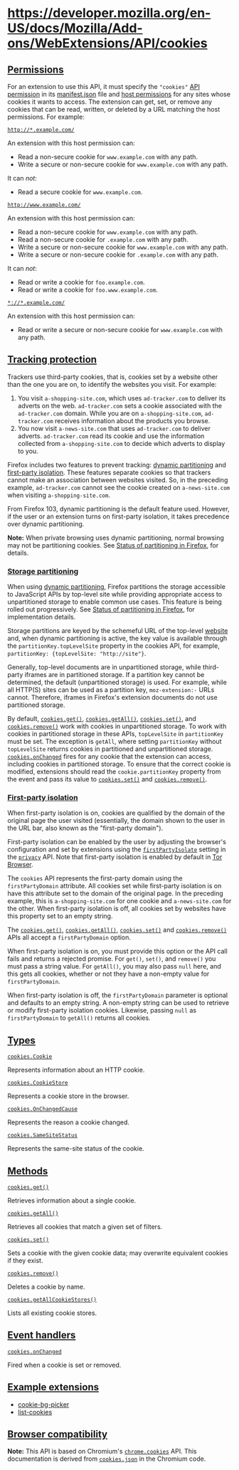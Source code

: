 # https://developer.mozilla.org/en-US/docs/Mozilla/Add-ons/WebExtensions/API/cookies

## [Permissions](#permissions)

For an extension to use this API, it must specify the `"cookies"` [API permission](https://developer.mozilla.org/en-US/docs/Mozilla/Add-ons/WebExtensions/manifest.json/permissions#api_permissions) in its [manifest.json](https://developer.mozilla.org/en-US/docs/Mozilla/Add-ons/WebExtensions/manifest.json) file and [host permissions](https://developer.mozilla.org/en-US/docs/Mozilla/Add-ons/WebExtensions/manifest.json/permissions#host_permissions) for any sites whose cookies it wants to access. The extension can get, set, or remove any cookies that can be read, written, or deleted by a URL matching the host permissions. For example:

[`http://*.example.com/`](#http.example.com)

An extension with this host permission can:

*   Read a non-secure cookie for `www.example.com` with any path.
*   Write a secure or non-secure cookie for `www.example.com` with any path.

It can _not_:

*   Read a secure cookie for `www.example.com`.

[`http://www.example.com/`](#httpwww.example.com)

An extension with this host permission can:

*   Read a non-secure cookie for `www.example.com` with any path.
*   Read a non-secure cookie for `.example.com` with any path.
*   Write a secure or non-secure cookie for `www.example.com` with any path.
*   Write a secure or non-secure cookie for `.example.com` with any path.

It can _not_:

*   Read or write a cookie for `foo.example.com`.
*   Read or write a cookie for `foo.www.example.com`.

[`*://*.example.com/`](#.example.com)

An extension with this host permission can:

*   Read or write a secure or non-secure cookie for `www.example.com` with any path.

## [Tracking protection](#tracking_protection)

Trackers use third-party cookies, that is, cookies set by a website other than the one you are on, to identify the websites you visit. For example:

1.  You visit `a-shopping-site.com`, which uses `ad-tracker.com` to deliver its adverts on the web. `ad-tracker.com` sets a cookie associated with the `ad-tracker.com` domain. While you are on `a-shopping-site.com`, `ad-tracker.com` receives information about the products you browse.
2.  You now visit `a-news-site.com` that uses `ad-tracker.com` to deliver adverts. `ad-tracker.com` read its cookie and use the information collected from `a-shopping-site.com` to decide which adverts to display to you.

Firefox includes two features to prevent tracking: [dynamic partitioning](#storage_partitioning) and [first-party isolation](#first-party_isolation). These features separate cookies so that trackers cannot make an association between websites visited. So, in the preceding example, `ad-tracker.com` cannot see the cookie created on `a-news-site.com` when visiting `a-shopping-site.com`.

From Firefox 103, dynamic partitioning is the default feature used. However, if the user or an extension turns on first-party isolation, it takes precedence over dynamic partitioning.

**Note:** When private browsing uses dynamic partitioning, normal browsing may not be partitioning cookies. See [Status of partitioning in Firefox](https://developer.mozilla.org/en-US/docs/Web/Privacy/Guides/State_Partitioning#status_of_partitioning_in_firefox), for details.

### [Storage partitioning](#storage_partitioning)

When using [dynamic partitioning](https://developer.mozilla.org/en-US/docs/Web/Privacy/Guides/State_Partitioning#dynamic_partitioning), Firefox partitions the storage accessible to JavaScript APIs by top-level site while providing appropriate access to unpartitioned storage to enable common use cases. This feature is being rolled out progressively. See [Status of partitioning in Firefox](https://developer.mozilla.org/en-US/docs/Web/Privacy/Guides/State_Partitioning#status_of_partitioning_in_firefox), for implementation details.

Storage partitions are keyed by the schemeful URL of the top-level [website](https://developer.mozilla.org/en-US/docs/Glossary/Site) and, when dynamic partitioning is active, the key value is available through the `partitionKey.topLevelSite` property in the cookies API, for example, `partitionKey: {topLevelSite: "http://site"}`.

Generally, top-level documents are in unpartitioned storage, while third-party iframes are in partitioned storage. If a partition key cannot be determined, the default (unpartitioned storage) is used. For example, while all HTTP(S) sites can be used as a partition key, `moz-extension:-` URLs cannot. Therefore, iframes in Firefox's extension documents do not use partitioned storage.

By default, [`cookies.get()`](https://developer.mozilla.org/en-US/docs/Mozilla/Add-ons/WebExtensions/API/cookies/get), [`cookies.getAll()`](https://developer.mozilla.org/en-US/docs/Mozilla/Add-ons/WebExtensions/API/cookies/getAll), [`cookies.set()`](https://developer.mozilla.org/en-US/docs/Mozilla/Add-ons/WebExtensions/API/cookies/set), and [`cookies.remove()`](https://developer.mozilla.org/en-US/docs/Mozilla/Add-ons/WebExtensions/API/cookies/remove) work with cookies in unpartitioned storage. To work with cookies in partitioned storage in these APIs, `topLevelSite` in `partitionKey` must be set. The exception is `getAll`, where setting `partitionKey` without `topLevelSite` returns cookies in partitioned and unpartitioned storage. [`cookies.onChanged`](https://developer.mozilla.org/en-US/docs/Mozilla/Add-ons/WebExtensions/API/cookies/onChanged) fires for any cookie that the extension can access, including cookies in partitioned storage. To ensure that the correct cookie is modified, extensions should read the `cookie.partitionKey` property from the event and pass its value to [`cookies.set()`](https://developer.mozilla.org/en-US/docs/Mozilla/Add-ons/WebExtensions/API/cookies/set) and [`cookies.remove()`](https://developer.mozilla.org/en-US/docs/Mozilla/Add-ons/WebExtensions/API/cookies/remove).

### [First-party isolation](#first-party_isolation)

When first-party isolation is on, cookies are qualified by the domain of the original page the user visited (essentially, the domain shown to the user in the URL bar, also known as the "first-party domain").

First-party isolation can be enabled by the user by adjusting the browser's configuration and set by extensions using the [`firstPartyIsolate`](https://developer.mozilla.org/en-US/docs/Mozilla/Add-ons/WebExtensions/API/privacy/websites) setting in the [`privacy`](https://developer.mozilla.org/en-US/docs/Mozilla/Add-ons/WebExtensions/API/privacy) API. Note that first-party isolation is enabled by default in [Tor Browser](https://www.torproject.org/).

The `cookies` API represents the first-party domain using the `firstPartyDomain` attribute. All cookies set while first-party isolation is on have this attribute set to the domain of the original page. In the preceding example, this is `a-shopping-site.com` for one cookie and `a-news-site.com` for the other. When first-party isolation is off, all cookies set by websites have this property set to an empty string.

The [`cookies.get()`](https://developer.mozilla.org/en-US/docs/Mozilla/Add-ons/WebExtensions/API/cookies/get), [`cookies.getAll()`](https://developer.mozilla.org/en-US/docs/Mozilla/Add-ons/WebExtensions/API/cookies/getAll), [`cookies.set()`](https://developer.mozilla.org/en-US/docs/Mozilla/Add-ons/WebExtensions/API/cookies/set) and [`cookies.remove()`](https://developer.mozilla.org/en-US/docs/Mozilla/Add-ons/WebExtensions/API/cookies/remove) APIs all accept a `firstPartyDomain` option.

When first-party isolation is on, you must provide this option or the API call fails and returns a rejected promise. For `get()`, `set()`, and `remove()` you must pass a string value. For `getAll()`, you may also pass `null` here, and this gets all cookies, whether or not they have a non-empty value for `firstPartyDomain`.

When first-party isolation is off, the `firstPartyDomain` parameter is optional and defaults to an empty string. A non-empty string can be used to retrieve or modify first-party isolation cookies. Likewise, passing `null` as `firstPartyDomain` to `getAll()` returns all cookies.

## [Types](#types)

[`cookies.Cookie`](https://developer.mozilla.org/en-US/docs/Mozilla/Add-ons/WebExtensions/API/cookies/Cookie)

Represents information about an HTTP cookie.

[`cookies.CookieStore`](https://developer.mozilla.org/en-US/docs/Mozilla/Add-ons/WebExtensions/API/cookies/CookieStore)

Represents a cookie store in the browser.

[`cookies.OnChangedCause`](https://developer.mozilla.org/en-US/docs/Mozilla/Add-ons/WebExtensions/API/cookies/OnChangedCause)

Represents the reason a cookie changed.

[`cookies.SameSiteStatus`](https://developer.mozilla.org/en-US/docs/Mozilla/Add-ons/WebExtensions/API/cookies/SameSiteStatus)

Represents the same-site status of the cookie.

## [Methods](#methods)

[`cookies.get()`](https://developer.mozilla.org/en-US/docs/Mozilla/Add-ons/WebExtensions/API/cookies/get)

Retrieves information about a single cookie.

[`cookies.getAll()`](https://developer.mozilla.org/en-US/docs/Mozilla/Add-ons/WebExtensions/API/cookies/getAll)

Retrieves all cookies that match a given set of filters.

[`cookies.set()`](https://developer.mozilla.org/en-US/docs/Mozilla/Add-ons/WebExtensions/API/cookies/set)

Sets a cookie with the given cookie data; may overwrite equivalent cookies if they exist.

[`cookies.remove()`](https://developer.mozilla.org/en-US/docs/Mozilla/Add-ons/WebExtensions/API/cookies/remove)

Deletes a cookie by name.

[`cookies.getAllCookieStores()`](https://developer.mozilla.org/en-US/docs/Mozilla/Add-ons/WebExtensions/API/cookies/getAllCookieStores)

Lists all existing cookie stores.

## [Event handlers](#event_handlers)

[`cookies.onChanged`](https://developer.mozilla.org/en-US/docs/Mozilla/Add-ons/WebExtensions/API/cookies/onChanged)

Fired when a cookie is set or removed.

## [Example extensions](#example_extensions)

*   [cookie-bg-picker](https://github.com/mdn/webextensions-examples/tree/main/cookie-bg-picker)
*   [list-cookies](https://github.com/mdn/webextensions-examples/tree/main/list-cookies)

## [Browser compatibility](#browser_compatibility)

**Note:** This API is based on Chromium's [`chrome.cookies`](https://developer.chrome.com/docs/extensions/reference/api/cookies) API. This documentation is derived from [`cookies.json`](https://chromium.googlesource.com/chromium/src/+/master/chrome/common/extensions/api/cookies.json) in the Chromium code.